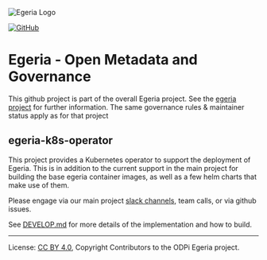 <!-- SPDX-License-Identifier: CC-BY-4.0 -->
<!-- Copyright Contributors to the ODPi Egeria project. -->

![Egeria Logo](https://github.com/odpi/egeria/blob/master/assets/img/ODPi_Egeria_Logo_color.png?raw=true)

[![GitHub](https://img.shields.io/github/license/odpi/egeria)](LICENSE)


# Egeria - Open Metadata and Governance
  
This github project is part of the overall Egeria project. See the [egeria project](https://github.com/odpi/egeria) for further information. The same governance rules & maintainer status apply as for that project

## egeria-k8s-operator

This project provides a Kubernetes operator to support the deployment of Egeria. This is in addition to the current
support in the main project for building the base egeria container images, as well as a few helm charts that make use of them.

Please engage via our main project [slack channels](slack.odpi.org), team calls, or via github issues.

See [DEVELOP.md](DEVELOP.md) for more details of the implementation and how to build.

----
License: [CC BY 4.0](https://creativecommons.org/licenses/by/4.0/),
Copyright Contributors to the ODPi Egeria project.
